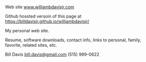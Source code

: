 Web site www.williambdavisjr.com

Github hossted versoin of this page at https://billdavisjr.github.io/williambdavisjr/

My personal web site.

Resume, software downloads, contact info, links to personal, family, favorite, related sites, etc.

Bill Davis
bill.davis@gmail.com
(515) 999-0622
